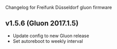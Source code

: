 Changelog for Freifunk Düsseldorf gluon firmware

v1.5.6 (Gluon 2017.1.5)
--------------------------------
- Update config to new Gluon release
- Set autoreboot to weekly interval

